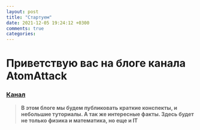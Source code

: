 ```yaml
---
layout: post
title: "Стартуем"
date: 2021-12-05 19:24:12 +0300
comments: true
categories: 
---
```

# Приветствую вас на блоге канала AtomAttack
### [Канал](https://www.youtube.com/channel/UCpNs2n8XbVRtm0PuTpD8thQ)

 > **В этом блоге мы будем публиковать краткие конспекты, и небольшие туториалы. А так же интересные факты. Здесь будет не только физика и математика, но еще и IT**
  